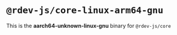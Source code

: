 # `@rdev-js/core-linux-arm64-gnu`

This is the **aarch64-unknown-linux-gnu** binary for `@rdev-js/core`
